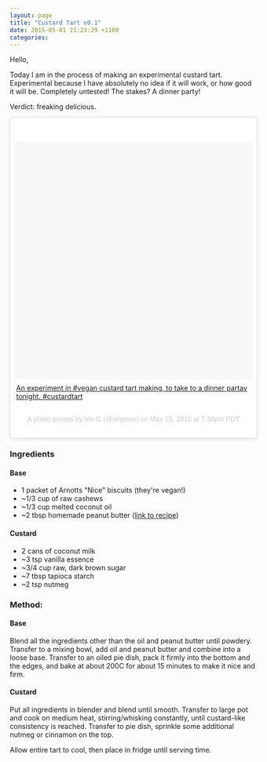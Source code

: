 ```yaml
---
layout: page
title: "Custard Tart v0.1"
date: 2015-05-01 21:23:29 +1100
categories:
---
```

Hello,

Today I am in the process of making an experimental custard tart.
Experimental because I have absolutely no idea if it will work, or how
good it will be. Completely untested! The stakes? A dinner party!

Verdict: freaking delicious.

<div class="instagram-media" data-instgrm-captioned="" data-instgrm-version="4" style="background: #FFF; border-radius: 3px; border: 0; box-shadow: 0 0 1px 0 rgba(0,0,0,0.5),0 1px 10px 0 rgba(0,0,0,0.15); margin: 1px; max-width: 658px; padding: 0; width: -webkit-calc(100% - 2px); width: 99.375%; width: calc(100% - 2px);">

<div style="padding: 8px;">

<div style="background: #F8F8F8; line-height: 0; margin-top: 40px; padding: 50% 0; text-align: center; width: 100%;">

<div style="background: url(data:image/png; display: block; height: 44px; margin: 0 auto -44px; position: relative; top: -22px; width: 44px;">
</div>

</div>

<div style="margin: 8px 0 0 0; padding: 0 4px;">
<a href="https://instagram.com/p/2pUecWL63L/">An experiment in #vegan custard tart making, to take to a dinner partay tonight. #custardtart</a>
</div>

<div
style="color: #c9c8cd; font-family: Arial,sans-serif; font-size: 14px; line-height: 17px; margin-bottom: 0; margin-top: 8px; overflow: hidden; padding: 8px 0 7px; text-align: center; text-overflow: ellipsis; white-space: nowrap;">

A photo posted by Vin G (@vinpous) on May 13, 2015 at 7:30pm PDT

</div>

</div>

</div>

### Ingredients

#### Base

-   1 packet of Arnotts "Nice" biscuits (they're vegan!)
-   \~1/3 cup of raw cashews
-   \~1/3 cup melted coconut oil
-   \~2 tbsp homemade peanut butter ([link to
    recipe](peanut-butter-v01.html))

#### Custard

-   2 cans of coconut milk
-   \~3 tsp vanilla essence
-   \~3/4 cup raw, dark brown sugar
-   \~7 tbsp tapioca starch
-   \~2 tsp nutmeg

### Method:

#### Base

Blend all the ingredients other than the oil and peanut butter until
powdery. Transfer to a mixing bowl, add oil and peanut butter and
combine into a loose base. Transfer to an oiled pie dish, pack it firmly
into the bottom and the edges, and bake at about 200C for about 15
minutes to make it nice and firm.

#### Custard

Put all ingredients in blender and blend until smooth. Transfer to large
pot and cook on medium heat, stirring/whisking constantly, until
custard-like consistency is reached. Transfer to pie dish, sprinkle some
additional nutmeg or cinnamon on the top.

Allow entire tart to cool, then place in fridge until serving time.
